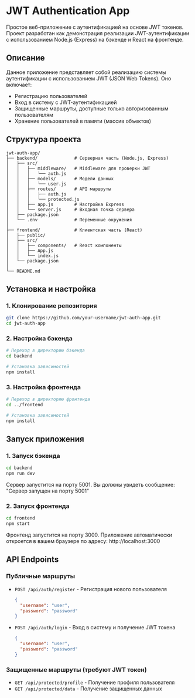 # JWT Authentication App

Простое веб-приложение с аутентификацией на основе JWT токенов. Проект разработан как демонстрация реализации JWT-аутентификации с использованием Node.js (Express) на бэкенде и React на фронтенде.

## Описание

Данное приложение представляет собой реализацию системы аутентификации с использованием JWT (JSON Web Tokens). Оно включает:

- Регистрацию пользователей
- Вход в систему с JWT-аутентификацией
- Защищенные маршруты, доступные только авторизованным пользователям
- Хранение пользователей в памяти (массив объектов)

## Структура проекта

```
jwt-auth-app/
├── backend/              # Серверная часть (Node.js, Express)
│   ├── src/
│   │   ├── middleware/   # Middleware для проверки JWT
│   │   │   └── auth.js
│   │   ├── models/       # Модели данных
│   │   │   └── user.js
│   │   ├── routes/       # API маршруты
│   │   │   ├── auth.js
│   │   │   └── protected.js
│   │   ├── app.js        # Настройка Express
│   │   └── server.js     # Входная точка сервера
│   ├── package.json
│   └── .env              # Переменные окружения
│
├── frontend/             # Клиентская часть (React)
│   ├── public/
│   ├── src/
│   │   ├── components/   # React компоненты
│   │   ├── App.js
│   │   └── index.js
│   └── package.json
│
└── README.md
```

## Установка и настройка

### 1. Клонирование репозитория

```bash
git clone https://github.com/your-username/jwt-auth-app.git
cd jwt-auth-app
```

### 2. Настройка бэкенда

```bash
# Переход в директорию бэкенда
cd backend

# Установка зависимостей
npm install
```

### 3. Настройка фронтенда

```bash
# Переход в директорию фронтенда
cd ../frontend

# Установка зависимостей
npm install
```

## Запуск приложения

### 1. Запуск бэкенда

```bash
cd backend
npm run dev
```

Сервер запустится на порту 5001. Вы должны увидеть сообщение: "Сервер запущен на порту 5001"

### 2. Запуск фронтенда

```bash
cd frontend
npm start
```

Фронтенд запустится на порту 3000. Приложение автоматически откроется в вашем браузере по адресу: http://localhost:3000

## API Endpoints

### Публичные маршруты

- `POST /api/auth/register` - Регистрация нового пользователя
  ```json
  {
    "username": "user",
    "password": "password"
  }
  ```

- `POST /api/auth/login` - Вход в систему и получение JWT токена
  ```json
  {
    "username": "user",
    "password": "password"
  }
  ```

### Защищенные маршруты (требуют JWT токен)

- `GET /api/protected/profile` - Получение профиля пользователя
- `GET /api/protected/data` - Получение защищенных данных
